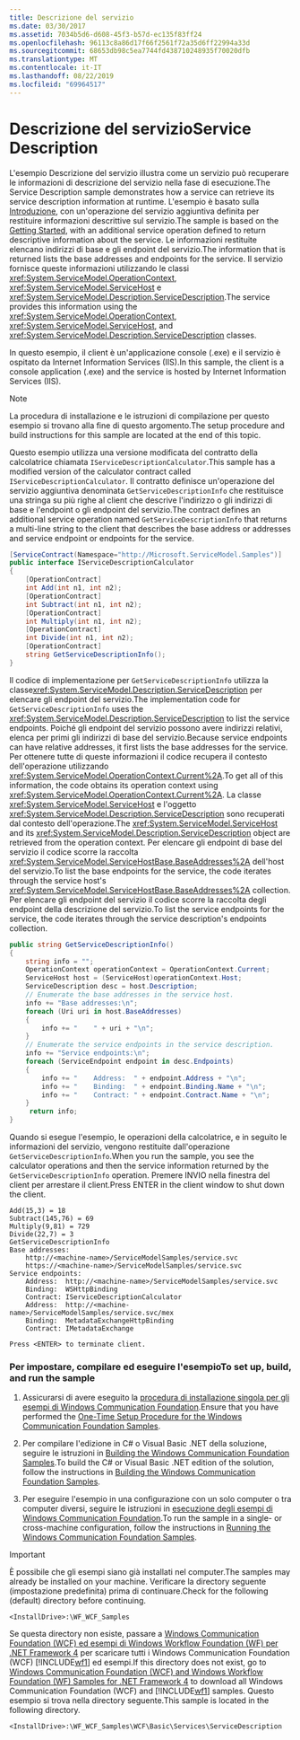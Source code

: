 ```yaml
---
title: Descrizione del servizio
ms.date: 03/30/2017
ms.assetid: 7034b5d6-d608-45f3-b57d-ec135f83ff24
ms.openlocfilehash: 96113c8a86d17f66f2561f72a35d6ff22994a33d
ms.sourcegitcommit: 68653db98c5ea7744fd438710248935f70020dfb
ms.translationtype: MT
ms.contentlocale: it-IT
ms.lasthandoff: 08/22/2019
ms.locfileid: "69964517"
---
```

# <a name="service-description"></a><span data-ttu-id="f51d3-102">Descrizione del servizio</span><span class="sxs-lookup"><span data-stu-id="f51d3-102">Service Description</span></span>
<span data-ttu-id="f51d3-103">L'esempio Descrizione del servizio illustra come un servizio può recuperare le informazioni di descrizione del servizio nella fase di esecuzione.</span><span class="sxs-lookup"><span data-stu-id="f51d3-103">The Service Description sample demonstrates how a service can retrieve its service description information at runtime.</span></span> <span data-ttu-id="f51d3-104">L'esempio è basato sulla [Introduzione](../../../../docs/framework/wcf/samples/getting-started-sample.md), con un'operazione del servizio aggiuntiva definita per restituire informazioni descrittive sul servizio.</span><span class="sxs-lookup"><span data-stu-id="f51d3-104">The sample is based on the [Getting Started](../../../../docs/framework/wcf/samples/getting-started-sample.md), with an additional service operation defined to return descriptive information about the service.</span></span> <span data-ttu-id="f51d3-105">Le informazioni restituite elencano indirizzi di base e gli endpoint del servizio.</span><span class="sxs-lookup"><span data-stu-id="f51d3-105">The information that is returned lists the base addresses and endpoints for the service.</span></span> <span data-ttu-id="f51d3-106">Il servizio fornisce queste informazioni utilizzando le classi <xref:System.ServiceModel.OperationContext>, <xref:System.ServiceModel.ServiceHost> e <xref:System.ServiceModel.Description.ServiceDescription>.</span><span class="sxs-lookup"><span data-stu-id="f51d3-106">The service provides this information using the <xref:System.ServiceModel.OperationContext>, <xref:System.ServiceModel.ServiceHost>, and <xref:System.ServiceModel.Description.ServiceDescription> classes.</span></span>  
  
 <span data-ttu-id="f51d3-107">In questo esempio, il client è un'applicazione console (.exe) e il servizio è ospitato da Internet Information Services (IIS).</span><span class="sxs-lookup"><span data-stu-id="f51d3-107">In this sample, the client is a console application (.exe) and the service is hosted by Internet Information Services (IIS).</span></span>  
  
> [!NOTE]
> <span data-ttu-id="f51d3-108">La procedura di installazione e le istruzioni di compilazione per questo esempio si trovano alla fine di questo argomento.</span><span class="sxs-lookup"><span data-stu-id="f51d3-108">The setup procedure and build instructions for this sample are located at the end of this topic.</span></span>  
  
 <span data-ttu-id="f51d3-109">Questo esempio utilizza una versione modificata del contratto della calcolatrice chiamata `IServiceDescriptionCalculator`.</span><span class="sxs-lookup"><span data-stu-id="f51d3-109">This sample has a modified version of the calculator contract called `IServiceDescriptionCalculator`.</span></span> <span data-ttu-id="f51d3-110">Il contratto definisce un'operazione del servizio aggiuntiva denominata `GetServiceDescriptionInfo` che restituisce una stringa su più righe al client che descrive l'indirizzo o gli indirizzi di base e l'endpoint o gli endpoint del servizio.</span><span class="sxs-lookup"><span data-stu-id="f51d3-110">The contract defines an additional service operation named `GetServiceDescriptionInfo` that returns a multi-line string to the client that describes the base address or addresses and service endpoint or endpoints for the service.</span></span>  
  
```csharp
[ServiceContract(Namespace="http://Microsoft.ServiceModel.Samples")]  
public interface IServiceDescriptionCalculator  
{  
    [OperationContract]  
    int Add(int n1, int n2);  
    [OperationContract]  
    int Subtract(int n1, int n2);  
    [OperationContract]  
    int Multiply(int n1, int n2);  
    [OperationContract]  
    int Divide(int n1, int n2);  
    [OperationContract]  
    string GetServiceDescriptionInfo();  
}  
```  
  
 <span data-ttu-id="f51d3-111">Il codice di implementazione per `GetServiceDescriptionInfo` utilizza la classe<xref:System.ServiceModel.Description.ServiceDescription> per elencare gli endpoint del servizio.</span><span class="sxs-lookup"><span data-stu-id="f51d3-111">The implementation code for `GetServiceDescriptionInfo` uses the <xref:System.ServiceModel.Description.ServiceDescription> to list the service endpoints.</span></span> <span data-ttu-id="f51d3-112">Poiché gli endpoint del servizio possono avere indirizzi relativi, elenca per primi gli indirizzi di base del servizio.</span><span class="sxs-lookup"><span data-stu-id="f51d3-112">Because service endpoints can have relative addresses, it first lists the base addresses for the service.</span></span> <span data-ttu-id="f51d3-113">Per ottenere tutte di queste informazioni il codice recupera il contesto dell'operazione utilizzando <xref:System.ServiceModel.OperationContext.Current%2A>.</span><span class="sxs-lookup"><span data-stu-id="f51d3-113">To get all of this information, the code obtains its operation context using <xref:System.ServiceModel.OperationContext.Current%2A>.</span></span> <span data-ttu-id="f51d3-114">La classe <xref:System.ServiceModel.ServiceHost> e l'oggetto <xref:System.ServiceModel.Description.ServiceDescription> sono recuperati dal contesto dell'operazione.</span><span class="sxs-lookup"><span data-stu-id="f51d3-114">The <xref:System.ServiceModel.ServiceHost> and its <xref:System.ServiceModel.Description.ServiceDescription> object are retrieved from the operation context.</span></span> <span data-ttu-id="f51d3-115">Per elencare gli endpoint di base del servizio il codice scorre la raccolta <xref:System.ServiceModel.ServiceHostBase.BaseAddresses%2A> dell'host del servizio.</span><span class="sxs-lookup"><span data-stu-id="f51d3-115">To list the base endpoints for the service, the code iterates through the service host's <xref:System.ServiceModel.ServiceHostBase.BaseAddresses%2A> collection.</span></span> <span data-ttu-id="f51d3-116">Per elencare gli endpoint del servizio il codice scorre la raccolta degli endpoint della descrizione del servizio.</span><span class="sxs-lookup"><span data-stu-id="f51d3-116">To list the service endpoints for the service, the code iterates through the service description's endpoints collection.</span></span>  
  
```csharp
public string GetServiceDescriptionInfo()  
{  
    string info = "";  
    OperationContext operationContext = OperationContext.Current;  
    ServiceHost host = (ServiceHost)operationContext.Host;  
    ServiceDescription desc = host.Description;  
    // Enumerate the base addresses in the service host.  
    info += "Base addresses:\n";  
    foreach (Uri uri in host.BaseAddresses)  
    {  
        info += "    " + uri + "\n";  
    }  
    // Enumerate the service endpoints in the service description.  
    info += "Service endpoints:\n";  
    foreach (ServiceEndpoint endpoint in desc.Endpoints)  
    {  
        info += "    Address:  " + endpoint.Address + "\n";  
        info += "    Binding:  " + endpoint.Binding.Name + "\n";  
        info += "    Contract: " + endpoint.Contract.Name + "\n";  
    }  
     return info;  
}  
```  
  
 <span data-ttu-id="f51d3-117">Quando si esegue l'esempio, le operazioni della calcolatrice, e in seguito le informazioni del servizio, vengono restituite dall'operazione `GetServiceDescriptionInfo`.</span><span class="sxs-lookup"><span data-stu-id="f51d3-117">When you run the sample, you see the calculator operations and then the service information returned by the `GetServiceDescriptionInfo` operation.</span></span> <span data-ttu-id="f51d3-118">Premere INVIO nella finestra del client per arrestare il client.</span><span class="sxs-lookup"><span data-stu-id="f51d3-118">Press ENTER in the client window to shut down the client.</span></span>  
  
```console  
Add(15,3) = 18  
Subtract(145,76) = 69  
Multiply(9,81) = 729  
Divide(22,7) = 3  
GetServiceDescriptionInfo  
Base addresses:  
    http://<machine-name>/ServiceModelSamples/service.svc  
    https://<machine-name>/ServiceModelSamples/service.svc  
Service endpoints:  
    Address:  http://<machine-name>/ServiceModelSamples/service.svc  
    Binding:  WSHttpBinding  
    Contract: IServiceDescriptionCalculator  
    Address:  http://<machine-name>/ServiceModelSamples/service.svc/mex  
    Binding:  MetadataExchangeHttpBinding  
    Contract: IMetadataExchange  
  
Press <ENTER> to terminate client.  
```  
  
### <a name="to-set-up-build-and-run-the-sample"></a><span data-ttu-id="f51d3-119">Per impostare, compilare ed eseguire l'esempio</span><span class="sxs-lookup"><span data-stu-id="f51d3-119">To set up, build, and run the sample</span></span>  
  
1. <span data-ttu-id="f51d3-120">Assicurarsi di avere eseguito la [procedura di installazione singola per gli esempi di Windows Communication Foundation](../../../../docs/framework/wcf/samples/one-time-setup-procedure-for-the-wcf-samples.md).</span><span class="sxs-lookup"><span data-stu-id="f51d3-120">Ensure that you have performed the [One-Time Setup Procedure for the Windows Communication Foundation Samples](../../../../docs/framework/wcf/samples/one-time-setup-procedure-for-the-wcf-samples.md).</span></span>  
  
2. <span data-ttu-id="f51d3-121">Per compilare l'edizione in C# o Visual Basic .NET della soluzione, seguire le istruzioni in [Building the Windows Communication Foundation Samples](../../../../docs/framework/wcf/samples/building-the-samples.md).</span><span class="sxs-lookup"><span data-stu-id="f51d3-121">To build the C# or Visual Basic .NET edition of the solution, follow the instructions in [Building the Windows Communication Foundation Samples](../../../../docs/framework/wcf/samples/building-the-samples.md).</span></span>  
  
3. <span data-ttu-id="f51d3-122">Per eseguire l'esempio in una configurazione con un solo computer o tra computer diversi, seguire le istruzioni in [esecuzione degli esempi di Windows Communication Foundation](../../../../docs/framework/wcf/samples/running-the-samples.md).</span><span class="sxs-lookup"><span data-stu-id="f51d3-122">To run the sample in a single- or cross-machine configuration, follow the instructions in [Running the Windows Communication Foundation Samples](../../../../docs/framework/wcf/samples/running-the-samples.md).</span></span>  
  
> [!IMPORTANT]
>  <span data-ttu-id="f51d3-123">È possibile che gli esempi siano già installati nel computer.</span><span class="sxs-lookup"><span data-stu-id="f51d3-123">The samples may already be installed on your machine.</span></span> <span data-ttu-id="f51d3-124">Verificare la directory seguente (impostazione predefinita) prima di continuare.</span><span class="sxs-lookup"><span data-stu-id="f51d3-124">Check for the following (default) directory before continuing.</span></span>  
>   
>  `<InstallDrive>:\WF_WCF_Samples`  
>   
>  <span data-ttu-id="f51d3-125">Se questa directory non esiste, passare a [Windows Communication Foundation (WCF) ed esempi di Windows Workflow Foundation (WF) per .NET Framework 4](https://go.microsoft.com/fwlink/?LinkId=150780) per scaricare tutti i Windows Communication Foundation (WCF) [!INCLUDE[wf1](../../../../includes/wf1-md.md)] ed esempi.</span><span class="sxs-lookup"><span data-stu-id="f51d3-125">If this directory does not exist, go to [Windows Communication Foundation (WCF) and Windows Workflow Foundation (WF) Samples for .NET Framework 4](https://go.microsoft.com/fwlink/?LinkId=150780) to download all Windows Communication Foundation (WCF) and [!INCLUDE[wf1](../../../../includes/wf1-md.md)] samples.</span></span> <span data-ttu-id="f51d3-126">Questo esempio si trova nella directory seguente.</span><span class="sxs-lookup"><span data-stu-id="f51d3-126">This sample is located in the following directory.</span></span>  
>   
>  `<InstallDrive>:\WF_WCF_Samples\WCF\Basic\Services\ServiceDescription`  
